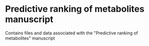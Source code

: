 # Predictive ranking of metabolites manuscript
Contains files and data associated with the "Predictive ranking of metabolites" manuscript
